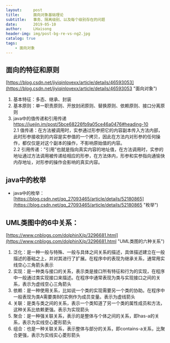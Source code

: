 ```yaml
---
layout:     post
title:      面向对象基础理论
subtitle:   事务、隔离级别、以及每个级别存在的问题
date:       2019-05-10
author:     LHaisong
header-img: img/post-bg-re-vs-ng2.jpg
catalog: true
tags:
    - 面向对象
---
```


## 面向的特征和原则
[https://blog.csdn.net/jiyiqinlovexx/article/details/46593053](https://blog.csdn.net/jiyiqinlovexx/article/details/46593053 "面向对象")   
1. 基本特征：多态、继承、封装  
1. 基本原则：单一职责原则、开放封闭原则、替换原则、依赖原则、接口分离原则  
2. java中的值传递和引用传递  
[https://juejin.im/post/5bce68226fb9a05ce46a0476#heading-10  ](https://juejin.im/post/5bce68226fb9a05ce46a0476#heading-10   "java值传递还是引用传递的分析")  
  2.1 值传递：在方法被调用时，实参通过形参把它的内容副本传入方法内部，此时形参接收到的内容是实参值的一个拷贝，因此在方法内对形参的任何操作，都仅仅是对这个副本的操作，不影响原始值的内容。  
  2.2 引用传递：”引用”也就是指向真实内容的地址值，在方法调用时，实参的地址通过方法调用被传递给相应的形参，在方法体内，形参和实参指向通愉快内存地址，对形参的操作会影响的真实内容。  

## java中的枚举
- java中的枚举：[https://blog.csdn.net/qq_27093465/article/details/52180865](https://blog.csdn.net/qq_27093465/article/details/52180865 "枚举") 
 
## UML类图中的6中关系：  
  [https://www.cnblogs.com/dolphinX/p/3296681.html](https://www.cnblogs.com/dolphinX/p/3296681.html "UML类图的六种关系")  
 1. 泛化：是一种一般与特殊、一般与具体之间关系的描述，具体描述建立在一般描述的基础之上，并对其进行了扩展。在程序中的表现为继承关系，通常用实线空心三角箭头表示  
 2. 实现：是一种类与接口的关系，表示类是接口所有特征和行为的实现，在程序中一般通过类实现接口来描述。在程序中通常表现为类与实现接口之间的关系，表示为虚线空心三角箭头 
 3. 依赖：是一种使用关系，比如说一个类的实现需要另一个类的协助。在程序中一般表现为类A需要类B的实例作为成员变量。表示为虚线箭头  
 4. 关联：是类与类之间的关系，表示一个类知道了另一个类的属性成员和方法，这种关系比依赖更强。表示为实现箭头  
 5. 聚合：是一种强关联关系，表示的是整体与个体之间的关系，即has-a的关系，表示为实线空心菱形箭头  
 6. 组合：也是一种关联关系，表示整体与部分的关系，即contains-a关系，比聚合更强，表示为实线实心菱形箭头  
